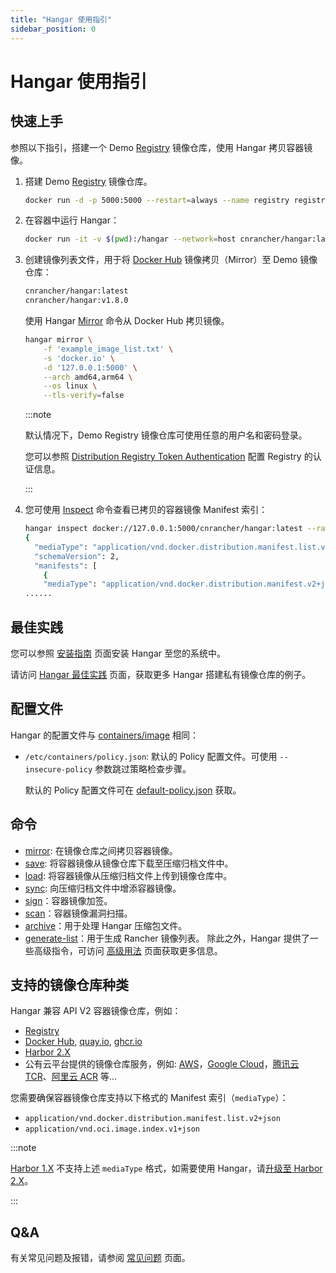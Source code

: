 ```yaml
---
title: "Hangar 使用指引"
sidebar_position: 0
---
```


# Hangar 使用指引

## 快速上手

参照以下指引，搭建一个 Demo [Registry](ttps://distribution.github.io/distribution/about/deploying/) 镜像仓库，使用 Hangar 拷贝容器镜像。

1. 搭建 Demo [Registry](https://distribution.github.io/distribution/about/deploying/) 镜像仓库。
    ```bash
    docker run -d -p 5000:5000 --restart=always --name registry registry:2
    ```
1. 在容器中运行 Hangar：
    ```bash
    docker run -it -v $(pwd):/hangar --network=host cnrancher/hangar:latest
    ```
1. 创建镜像列表文件，用于将 [Docker Hub](https://hub.docker.com) 镜像拷贝（Mirror）至 Demo 镜像仓库：

    ```txt title="example_image_list.txt"
    cnrancher/hangar:latest
    cnrancher/hangar:v1.8.0
    ```

    使用 Hangar [Mirror](/docs/v1.8/mirror/mirror) 命令从 Docker Hub 拷贝镜像。

    ```bash
    hangar mirror \
        -f 'example_image_list.txt' \
        -s 'docker.io' \
        -d '127.0.0.1:5000' \
        --arch amd64,arm64 \
        --os linux \
        --tls-verify=false
    ```

    :::note

    默认情况下，Demo Registry 镜像仓库可使用任意的用户名和密码登录。

    您可以参照 [Distribution Registry Token Authentication](https://distribution.github.io/distribution/spec/auth/) 配置 Registry 的认证信息。

    :::

1. 您可使用 [Inspect](/docs/v1.8/advanced/inspect) 命令查看已拷贝的容器镜像 Manifest 索引：

    ```sh
    hangar inspect docker://127.0.0.1:5000/cnrancher/hangar:latest --raw --tls-verify=false
    {
      "mediaType": "application/vnd.docker.distribution.manifest.list.v2+json",
      "schemaVersion": 2,
      "manifests": [
        {
        "mediaType": "application/vnd.docker.distribution.manifest.v2+json",
    ......
    ```

## 最佳实践

您可以参照 [安装指南](/docs/v1.8/install) 页面安装 Hangar 至您的系统中。

请访问 [Hangar 最佳实践](/docs/v1.8/bestpractice) 页面，获取更多 Hangar 搭建私有镜像仓库的例子。

## 配置文件

Hangar 的配置文件与 [containers/image](https://github.com/containers/image/tree/main/docs) 相同：

- `/etc/containers/policy.json`: 默认的 Policy 配置文件。可使用 `--insecure-policy` 参数跳过策略检查步骤。

    默认的 Policy 配置文件可在 [default-policy.json](https://github.com/cnrancher/hangar/blob/main/package/default-policy.json) 获取。

## 命令

- [mirror](/docs/v1.8/mirror/mirror): 在镜像仓库之间拷贝容器镜像。
- [save](/docs/v1.8/save/save): 将容器镜像从镜像仓库下载至压缩归档文件中。
- [load](/docs/v1.8/load/load): 将容器镜像从压缩归档文件上传到镜像仓库中。
- [sync](/docs/v1.8/sync/sync): 向压缩归档文件中增添容器镜像。
- [sign](sign/sign)：容器镜像加签。
- [scan](scan/scan)：容器镜像漏洞扫描。
- [archive](archive/)：用于处理 Hangar 压缩包文件。
- [generate-list](generate-list/)：用于生成 Rancher 镜像列表。
除此之外，Hangar 提供了一些高级指令，可访问 [高级用法](/docs/v1.8/advanced) 页面获取更多信息。

## 支持的镜像仓库种类

Hangar 兼容 API V2 容器镜像仓库，例如：
- [Registry](https://distribution.github.io/distribution/)
- [Docker Hub](https://hub.docker.com/), [quay.io](https://quay.io/), [ghcr.io](https://docs.github.com/en/packages/working-with-a-github-packages-registry/working-with-the-container-registry)
- [Harbor 2.X](https://goharbor.io/docs/)
- 公有云平台提供的镜像仓库服务，例如: [AWS](https://aws.amazon.com/ecr/)，[Google Cloud](https://cloud.google.com/artifact-registry)，[腾讯云 TCR](https://www.tencentcloud.com/products/tcr)、[阿里云 ACR](https://www.alibabacloud.com/help/zh/acr/) 等...

您需要确保容器镜像仓库支持以下格式的 Manifest 索引（`mediaType`）：
- `application/vnd.docker.distribution.manifest.list.v2+json`
- `application/vnd.oci.image.index.v1+json`

:::note

[Harbor 1.X](https://goharbor.io/docs/1.10/) 不支持上述 `mediaType` 格式，如需要使用 Hangar，请[升级至 Harbor 2.X](https://goharbor.io/docs/2.3.0/administration/upgrade/)。

:::

## Q&A

有关常见问题及报错，请参阅 [常见问题](/docs/v1.8/questions) 页面。
